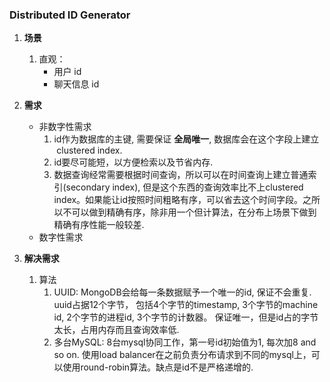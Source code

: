 
### Distributed ID Generator

1. __场景__
	1. 直观：
		* 用户 id
		* 聊天信息 id
		
2. __需求__
	* 非数字性需求
		1. id作为数据库的主键, 需要保证 __全局唯一__, 数据库会在这个字段上建立  clustered index. 
		2. id要尽可能短，以方便检索以及节省内存. 
		3. 数据查询经常需要根据时间查询，所以可以在时间查询上建立普通索引(secondary index), 但是这个东西的查询效率比不上clustered index。如果能让id按照时间粗略有序，可以省去这个时间字段。之所以不可以做到精确有序，除非用一个但计算法，在分布上场景下做到精确有序性能一般较差. 
	* 数字性需求
		
3. __解决需求__
	1. 算法
		1. UUID: MongoDB会给每一条数据赋予一个唯一的id, 保证不会重复. uuid占据12个字节， 包括4个字节的timestamp, 3个字节的machine id, 2个字节的进程id, 3个字节的计数器。 保证唯一，但是id占的字节太长，占用内存而且查询效率低. 
		2. 多台MySQL: 8台mysql协同工作，第一号id初始值为1, 每次加8 and so on. 使用load balancer在之前负责分布请求到不同的mysql上，可以使用round-robin算法。缺点是id不是严格递增的.
		
